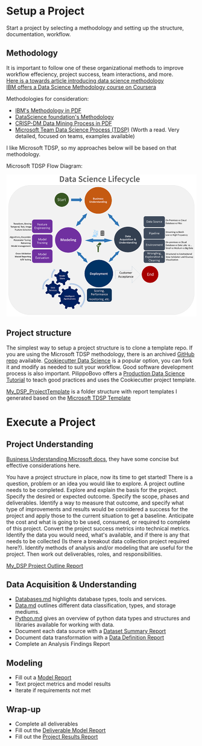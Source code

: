 # Setup a Project

Start a project by selecting a methodology and setting up the structure, documentation, workflow.

## Methodology

It is important to follow one of these organizational methods to improve workflow effeciency, project success, team interactions, and more.  
[Here is a towards article introducing data science methodology](https://towardsdatascience.com/data-science-methodology-101-ce9f0d660336)  
[IBM offers a Data Science Methodology course on Coursera](https://www.coursera.org/learn/data-science-methodology)

Methodologies for consideration:

- [IBM's Methodology in PDF](https://tdwi.org/~/media/64511A895D86457E964174EDC5C4C7B1.PDF)
- [DataScience foundation's Methodology](https://datascience.foundation/methodology)
- [CRISP-DM Data Mining Process in PDF](https://the-modeling-agency.com/crisp-dm.pdf)
- [Microsoft Team Data Science Process (TDSP)](https://docs.microsoft.com/en-us/azure/machine-learning/team-data-science-process/) (Worth a read. Very detailed, focused on teams, examples available)

I like Microsoft TDSP, so my approaches below will be based on that methodology.

Microsoft TDSP Flow Diagram:

![Microsoft TDSP Flow Diagram](/My_DSP_ProjectTemplate/tdsp-lifecycle.png)

## Project structure

The simplest way to setup a project structure is to clone a template repo. If you are using the Microsoft TDSP methodology, there is an archived [GitHub repo](https://github.com/Azure/Azure-TDSP-ProjectTemplate) available. [Cookiecutter Data Science](https://drivendata.github.io/cookiecutter-data-science/) is a popular option, you can fork it and modify as needed to suit your workflow. Good software development process is also important. PilippoBovo offers a [Production Data Science Tutorial](https://github.com/FilippoBovo/production-data-science) to teach good practices and uses the Cookiecutter project template.

[My_DSP_ProjectTemplate](/My_DSP_ProjectTemplate/) is a folder structure with report templates I generated based on the [Microsoft TDSP Template](https://github.com/Azure/Azure-TDSP-ProjectTemplate)

# Execute a Project

## Project Understanding

[Business Understanding Microsoft docs](https://docs.microsoft.com/en-us/azure/machine-learning/team-data-science-process/lifecycle-business-understanding), they have some concise but effective considerations here.

You have a project structure in place, now its time to get started! There is a question, problem or an idea you would like to explore. A project outline needs to be completed. Explore and explain the basis for the project. Specify the desired or expected outcome. Specify the scope, phases and deliverables. Identify a way to measure that outcome, and specify what type of improvements and results would be considered a success for the project and apply those to the current situation to get a baseline. Anticipate the cost and what is going to be used, consumed, or required to complete of this project. Convert the project success metrics into technical metrics. Identify the data you would need, what's available, and if there is any that needs to be collected (Is there a breakout data collection project required here?). Identify methods of analysis and/or modeling that are useful for the project. Then work out deliverables, roles, and responsibilities.

[My_DSP Project Outline Report](/My_DSP_ProjectTemplate/Docs/Project/)

## Data Acquisition & Understanding

- [Databases.md](/Databases.md) highlights database types, tools and services.
- [Data.md](/Data.md) outlines different data classification, types, and storage mediums.
- [Python.md](/Python.md) gives an overview of python data types and structures and libraries available for working with data.
- Document each data source with a [Dataset Summary Report](/My_DSP_ProjectTemplate/Docs/Data)
- Document data transformation with a [Data Definition Report](/My_DSP_ProjectTemplate/Docs/Data)
- Complete an Analysis Findings Report
<!-- - [StatisticalAnalysis.md]() can be used to find a starting point for the data analysis. -->

## Modeling

<!-- - [MachineLearning.md]() can help identify the appropriate training tool to generate a model from the data. -->

- Fill out a [Model Report](/My_DSP_ProjectTemplate/Docs/Model)
- Text project metrics and model results
- Iterate if requirements not met

## Wrap-up

- Complete all deliverables
- Fill out the [Deliverable Model Report](/My_DSP_ProjectTemplate/Docs/Model)
- Fill out the [Project Results Report](/My_DSP_ProjectTemplate/Docs/Project)
